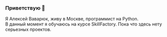 ### Приветствую 👋
Я Алексей Ваварюк, живу в Москве, программист на Python.	
В данный момент я обучаюсь на курсе SkillFactory.
Пока что здесь нету серьезных проектов.
